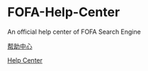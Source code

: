 # FOFA-Help-Center
An official help center of FOFA Search Engine

[帮助中心](https://github.com/FofaInfo/FOFA-Help-Center/blob/8d11eade57e35128f704a71f4b1606ae831e46cd/doc/README_ZH.md)

[Help Center]()
